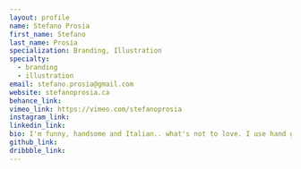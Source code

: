 ```yaml
---
layout: profile
name: Stefano Prosia
first_name: Stefano
last_name: Prosia
specialization: Branding, Illustration
specialty:
  - branding
  - illustration
email: stefano.prosia@gmail.com
website: stefanoprosia.ca
behance_link:
vimeo_link: https://vimeo.com/stefanoprosia
instagram_link:
linkedin_link:
bio: I'm funny, handsome and Italian.. what's not to love. I use hand gestures while I talk and my DNA is made up of pasta. Sorry if I'm yelling.
github_link:
dribbble_link:
---
```

